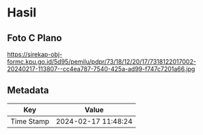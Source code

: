 # Hasil

## Foto C Plano

https://sirekap-obj-formc.kpu.go.id/5d95/pemilu/pdpr/73/18/12/20/17/7318122017002-20240217-113807--cc4ea787-7540-425a-ad99-f747c7201a66.jpg


## Metadata

| Key        | Value               |
| ---------- | ------------------- |
| Time Stamp | 2024-02-17 11:48:24 |



